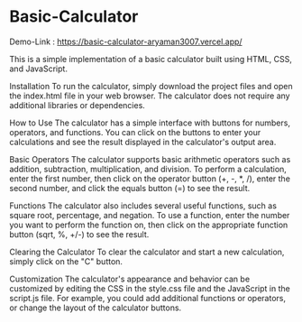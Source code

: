 # Basic-Calculator 

Demo-Link : https://basic-calculator-aryaman3007.vercel.app/

This is a simple implementation of a basic calculator built using HTML, CSS, and JavaScript.

Installation
To run the calculator, simply download the project files and open the index.html file in your web browser. The calculator does not require any additional libraries or dependencies.

How to Use
The calculator has a simple interface with buttons for numbers, operators, and functions. You can click on the buttons to enter your calculations and see the result displayed in the calculator's output area.

Basic Operators
The calculator supports basic arithmetic operators such as addition, subtraction, multiplication, and division. To perform a calculation, enter the first number, then click on the operator button (+, -, *, /), enter the second number, and click the equals button (=) to see the result.

Functions
The calculator also includes several useful functions, such as square root, percentage, and negation. To use a function, enter the number you want to perform the function on, then click on the appropriate function button (sqrt, %, +/-) to see the result.

Clearing the Calculator
To clear the calculator and start a new calculation, simply click on the "C" button.

Customization
The calculator's appearance and behavior can be customized by editing the CSS in the style.css file and the JavaScript in the script.js file. For example, you could add additional functions or operators, or change the layout of the calculator buttons.
